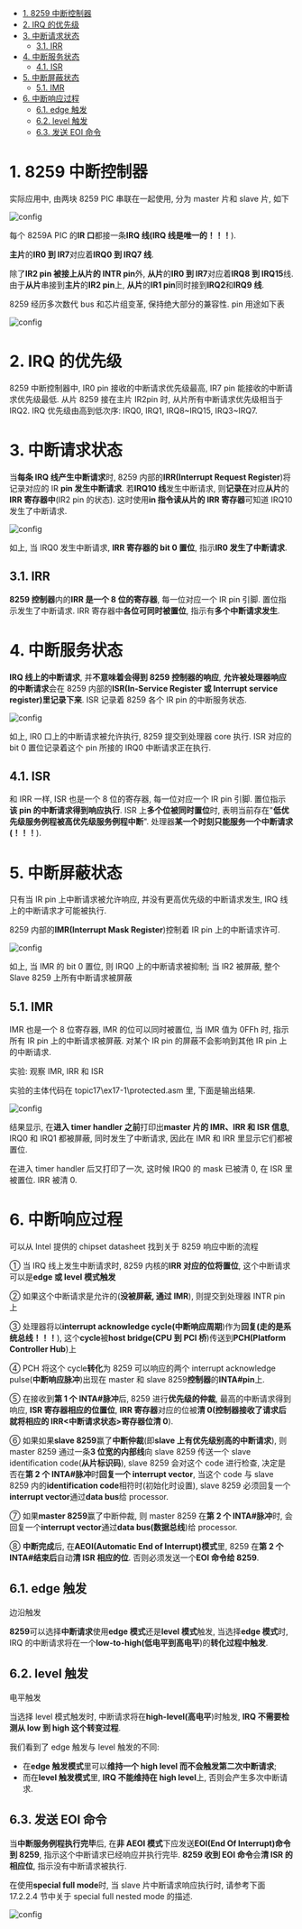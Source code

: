 
<!-- @import "[TOC]" {cmd="toc" depthFrom=1 depthTo=6 orderedList=false} -->

<!-- code_chunk_output -->

- [1. 8259 中断控制器](#1-8259-中断控制器)
- [2. IRQ 的优先级](#2-irq-的优先级)
- [3. 中断请求状态](#3-中断请求状态)
  - [3.1. IRR](#31-irr)
- [4. 中断服务状态](#4-中断服务状态)
  - [4.1. ISR](#41-isr)
- [5. 中断屏蔽状态](#5-中断屏蔽状态)
  - [5.1. IMR](#51-imr)
- [6. 中断响应过程](#6-中断响应过程)
  - [6.1. edge 触发](#61-edge-触发)
  - [6.2. level 触发](#62-level-触发)
  - [6.3. 发送 EOI 命令](#63-发送-eoi-命令)

<!-- /code_chunk_output -->

# 1. 8259 中断控制器

实际应用中, 由两块 8259 PIC 串联在一起使用, 分为 master 片和 slave 片, 如下

![config](./images/1.png)

每个 8259A PIC 的**IR 口**都接一条**IRQ 线(IRQ 线是唯一的！！！**).

**主片**的**IR0 到 IR7**对应着**IRQ0 到 IRQ7 线**.

除了**IR2 pin 被接上从片的 INTR pin**外, **从片**的**IR0 到 IR7**对应着**IRQ8 到 IRQ15**线. 由于**从片**串接到**主片**的**IR2 pin**上, **从片**的**IR1 pin**同时接到**IRQ2**和**IRQ9 线**.

8259 经历多次数代 bus 和芯片组变革, 保持绝大部分的兼容性. pin 用途如下表

![config](./images/2.png)

# 2. IRQ 的优先级

8259 中断控制器中, IR0 pin 接收的中断请求优先级最高, IR7 pin 能接收的中断请求优先级最低. 从片 8259 接在主片 IR2pin 时, 从片所有中断请求优先级相当于 IRQ2. IRQ 优先级由高到低次序: IRQ0, IRQ1, IRQ8\~IRQ15, IRQ3\~IRQ7.

# 3. 中断请求状态

当**每条 IRQ 线产生中断请求**时, 8259 内部的**IRR(Interrupt Request Register**)将记录对应的 IR **pin 发生中断请求**. 若**IRQ10 线**发生中断请求, 则**记录在**对应**从片**的**IRR 寄存器中**(IR2 pin 的状态). 这时使用**in 指令读从片的 IRR 寄存器**可知道 IRQ10 发生了中断请求.

![config](./images/3.png)

如上, 当 IRQ0 发生中断请求, **IRR 寄存器的 bit 0 置位**, 指示**IR0 发生了中断请求**.

## 3.1. IRR

**8259 控制器**内的**IRR 是一个 8 位的寄存器**, 每一位对应一个 IR pin 引脚. 置位指示发生了中断请求. IRR 寄存器中**各位可同时被置位**, 指示有**多个中断请求发生**.

# 4. 中断服务状态

**IRQ 线上的中断请求**, 并**不意味着会得到 8259 控制器的响应**, **允许被处理器响应的中断请求**会在 8259 内部的**ISR(In\-Service Register 或 Interrupt service register)里记录下来**. ISR 记录着 8259 各个 IR pin 的中断服务状态.

![config](./images/4.png)

如上, IR0 口上的中断请求被允许执行, 8259 提交到处理器 core 执行. ISR 对应的 bit 0 置位记录着这个 pin 所接的 IRQ0 中断请求正在执行.

## 4.1. ISR

和 IRR 一样, ISR 也是一个 8 位的寄存器, 每一位对应一个 IR pin 引脚. 置位指示**该 pin 的中断请求得到响应执行**. ISR 上**多个位被同时置位**时, 表明当前存在"**低优先级服务例程被高优先级服务例程中断**". 处理器**某一个时刻只能服务一个中断请求(！！！**).

# 5. 中断屏蔽状态

只有当 IR pin 上中断请求被允许响应, 并没有更高优先级的中断请求发生, IRQ 线上的中断请求才可能被执行.

8259 内部的**IMR(Interrupt Mask Register**)控制着 IR pin 上的中断请求许可.

![config](./images/5.png)

如上, 当 IMR 的 bit 0 置位, 则 IRQ0 上的中断请求被抑制; 当 IR2 被屏蔽, 整个 Slave 8259 上所有中断请求被屏蔽

## 5.1. IMR

IMR 也是一个 8 位寄存器, IMR 的位可以同时被置位, 当 IMR 值为 0FFh 时, 指示所有 IR pin 上的中断请求被屏蔽. 对某个 IR pin 的屏蔽不会影响到其他 IR pin 上的中断请求.

实验: 观察 IMR, IRR 和 ISR

实验的主体代码在 topic17\ex17-1\protected.asm 里, 下面是输出结果.

![config](./images/6.png)

结果显示, 在**进入 timer handler 之前**打印出**master 片的 IMR、IRR 和 ISR 信息**, IRQ0 和 IRQ1 都被屏蔽, 同时发生了中断请求, 因此在 IMR 和 IRR 里显示它们都被置位.

在进入 timer handler 后又打印了一次, 这时候 IRQ0 的 mask 已被清 0, 在 ISR 里被置位. IRR 被清 0.

# 6. 中断响应过程

可以从 Intel 提供的 chipset datasheet 找到关于 8259 响应中断的流程

① 当 IRQ 线上发生中断请求时, 8259 内核的**IRR 对应的位将置位**, 这个中断请求可以是**edge 或 level 模式触发**

② 如果这个中断请求是允许的(**没被屏蔽, 通过 IMR**), 则提交到处理器 INTR pin 上

③ 处理器将以**interrupt acknowledge cycle(中断响应周期**)作为**回复(走的是系统总线！！！**), 这个**cycle**被**host bridge(CPU 到 PCI 桥**)传送到**PCH(Platform Controller Hub**)上

④ PCH 将这个 cycle**转化**为 8259 可以响应的两个 interrupt acknowledge pulse(**中断响应脉冲**)出现在 master 和 slave 8259**控制器**的**INTA\#pin**上.

⑤ 在接收到**第 1 个 INTA\#脉冲**后, 8259 进行**优先级的仲裁**, 最高的中断请求得到响应, **ISR 寄存器相应的位置位**, **IRR 寄存器**对应的位被**清 0(控制器接收了请求后就将相应的 IRR\<中断请求状态>寄存器位清 0**).

⑥ 如果如果**slave 8259**赢了**中断仲裁**(即**slave 上有优先级别高的中断请求**), 则 master 8259 通过一条**3 位宽的内部线**向 slave 8259 传送一个 slave identification code(**从片标识码**), slave 8259 会对这个 code 进行检查, 决定是否在**第 2 个 INTA#脉冲**时**回复一个 interrupt vector**, 当这个 code 与 slave 8259 内的**identification code**相符时(初始化时设置), slave 8259 必须回复一个**interrupt vector**通过**data bus**给 processor.

⑦ 如果**master 8259**赢了中断仲裁, 则 master 8259 在**第 2 个 INTA\#脉冲**时, 会回复一个**interrupt vector**通过**data bus(数据总线**)给 processor.

⑧ **中断完成**后, 在**AEOI(Automatic End of Interrupt)模式**里, 8259 在**第 2 个 INTA\#结束后**自动**清 ISR 相应的位**. 否则必须发送一个**EOI 命令给 8259**.

## 6.1. edge 触发

边沿触发

**8259**可以选择**中断请求**使用**edge 模式**还是**level 模式**触发, 当选择**edge 模式**时, IRQ 的中断请求将在一个**low\-to\-high(低电平到高电平**)的**转化过程中触发**.

## 6.2. level 触发

电平触发

当选择 level 模式触发时, 中断请求将在**high\-level(高电平**)时触发, **IRQ 不需要检测从 low 到 high 这个转变过程**.

我们看到了 edge 触发与 level 触发的不同:

- 在**edge 触发模式**里可以**维持一个 high level 而不会触发第二次中断请求**;
- 而在**level 触发模式**里, **IRQ 不能维持在 high level**上, 否则会产生多次中断请求.

## 6.3. 发送 EOI 命令

当**中断服务例程执行完毕**后, 在**非 AEOI 模式**下应发送**EOI(End Of Interrupt)命令到 8259**, 指示这个中断请求已经响应并执行完毕. **8259 收到 EOI 命令**会**清 ISR 的相应位**, 指示没有中断请求被执行.

在使用**special full mode**时, 当 slave 片中断请求响应执行时, 请参考下面 17.2.2.4 节中关于 special full nested mode 的描述.

![config](./images/7.png)